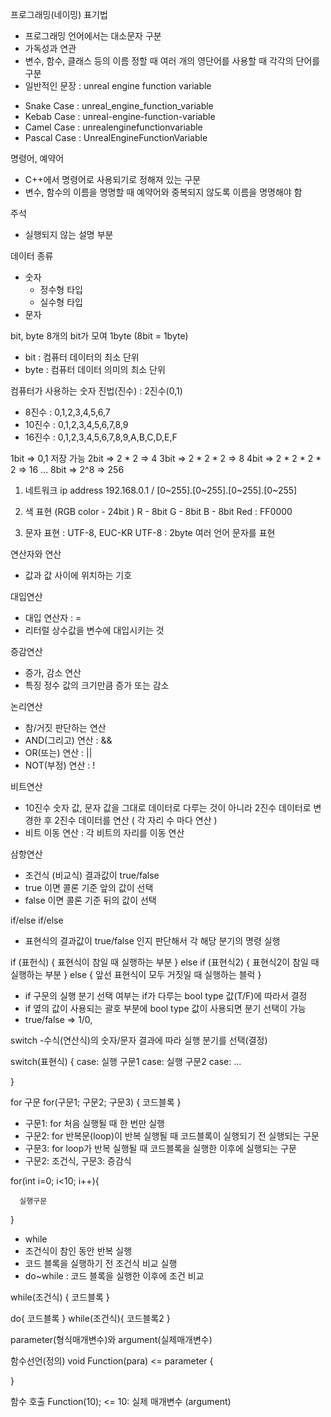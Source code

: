 ﻿프로그래밍(네이밍) 표기법
* 프로그래밍 언어에서는 대소문자 구분
* 가독성과 연관
* 변수, 함수, 클래스 등의 이름 정할 때 여러 개의 영단어를 사용할 때 각각의 단어를 구분
* 일반적인 문장 : unreal engine function variable

- Snake Case : unreal_engine_function_variable
- Kebab Case : unreal-engine-function-variable
- Camel Case : unrealenginefunctionvariable
- Pascal Case : UnrealEngineFunctionVariable

명령어, 예약어
- C++에서 명령어로 사용되기로 정해져 있는 구문
- 변수, 함수의 이름을 명명할 때 예약어와 중복되지 않도록 이름을 명명해야 함

주석
- 실행되지 않는 설명 부분

데이터 종류
- 숫자
  - 정수형 타입
  - 실수형 타입
- 문자

bit, byte
8개의 bit가 모여 1byte (8bit = 1byte)
- bit : 컴퓨터 데이터의 최소 단위
- byte : 컴퓨터 데이터 의미의 최소 단위

컴퓨터가 사용하는 숫자 진법(진수) : 2진수(0,1)

* 8진수 : 0,1,2,3,4,5,6,7
* 10진수 : 0,1,2,3,4,5,6,7,8,9
* 16진수 : 0,1,2,3,4,5,6,7,8,9,A,B,C,D,E,F

1bit => 0,1 저장 가능
2bit => 2 * 2 => 4
3bit => 2 * 2 * 2 => 8
4bit => 2 * 2 * 2 * 2 => 16
...
8bit => 2^8 => 256

1. 네트워크 ip address
192.168.0.1 / [0~255].[0~255].[0~255].[0~255]

2. 색 표현 (RGB color - 24bit )
R - 8bit
G - 8bit
B - 8bit
Red : FF0000

3. 문자 표현 : UTF-8, EUC-KR
  UTF-8 : 2byte 여러 언어 문자를 표현

  연산자와 연산
  - 값과 값 사이에 위치하는 기호

대입연산
- 대입 연산자 : =
- 리터럴 상수값을 변수에 대입시키는 것

증감연산
- 증가, 감소 연산
- 특징 정수 값의 크기만큼 증가 또는 감소

논리연산
- 참/거짓 판단하는 연산
- AND(그리고) 연산 : &&
- OR(또는) 연산 : ||
- NOT(부정) 연산 : !

비트연산
- 10진수 숫자 값, 문자 값을 그대로 데이터로 다루는 것이 아니라 2진수 데이터로 변경한 후 2진수 데이터를 연산 ( 각 자리 수 마다 연산 )
- 비트 이동 연산 : 각 비트의 자리를 이동 연산

삼항연산
- 조건식 (비교식) 결과값이 true/false
- true 이면 콜론 기준 앞의 값이 선택
- false 이면 콜론 기준 뒤의 값이 선택

if/else if/else
- 표현식의 결과값이 true/false 인지 판단해서 각 해당 분기의 명령 실행

if (표헌식)
{
  표현식이 참일 때 실행하는 부분
}
else if (표현식2)
{
  표현식2이 참일 때 실행하는 부분
}
else
{
  앞선 표현식이 모두 거짓일 때 실행하는 블럭
}

- if 구문의 실행 분기 선택 여부는 if가 다루는 bool type 값(T/F)에 따라서 결정
- if 옆의 값이 사용되는 괄호 부분에 bool type 값이 사용되면 분기 선택이 가능
- true/false => 1/0,


switch
-수식(연산식)의 숫자/문자 결과에 따라 실행 분기를 선택(결정)

switch(표현식)
{
  case:
    실행 구문1
  case:
    실행 구문2
  case:
  ...
   

}

for 구문
for(구문1; 구문2; 구문3)
{
  코드블록
}

- 구문1: for 처음 실행될 때 한 번만 실행
- 구문2: for 반복문(loop)이 반복 실행될 때 코드블록이 실행되기 전 실행되는 구문
- 구문3: for loop가 반복 실행될 때 코드블록을 실행한 이후에 실행되는 구문
- 구문2: 조건식, 구문3: 증감식

for(int i=0; i<10; i++){

      실행구문

}


- while
- 조건식이 참인 동안 반복 실행
- 코드 블록을 실행하기 전 조건식 비교 실행
- do~while : 코드 블록을 실행한 이후에 조건 비교


while(조건식) {
코드블록
}


do{
코드블록
}
while(조건식){
코드블록2
}


parameter(형식매개변수)와 argument(실제매개변수)

함수선언(정의)
void Function(para) <= parameter
{


}

함수 호출
Function(10); <= 10: 실제 매개변수 (argument)
